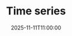 ---
type: lecture
date: 2025-11-11T11:00:00
title: "Time series"
lecture_type: Lecture
thumbnail: /static_files/presentations/lec.jpg
links:
- url: https://github.com/data-mining-UniPI/teaching25/tree/lectures/time%20series
  name: slides
hide_from_announcments: true
---
